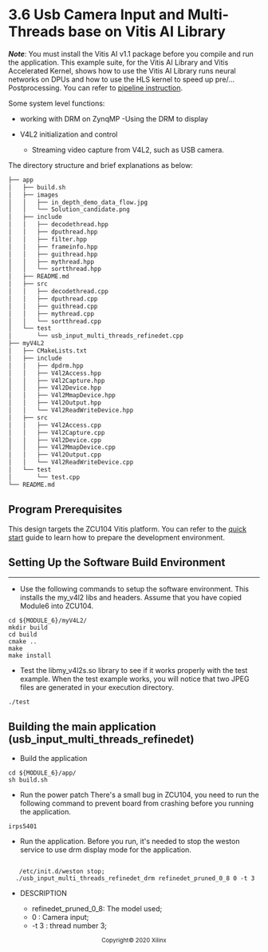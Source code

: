 # 3.6 Usb Camera Input and Multi-Threads base on Vitis AI Library

***Note***: You must install the Vitis AI v1.1 package before you compile and run the application.
This example suite, for the Vitis AI Library and Vitis Accelerated Kernel, shows how to use the Vitis AI Library runs neural networks on DPUs and how to use the HLS kernel to speed up pre/... Postprocessing. You can refer to [pipeline instruction](app/README.md).

Some system level functions:
- working with DRM on ZynqMP
    -Using the DRM to display

- V4L2 initialization and control
    - Streaming video capture from V4L2, such as USB camera.

The directory structure and brief explanations as below:
```bash
├── app
│   ├── build.sh
│   ├── images
│   │   ├── in_depth_demo_data_flow.jpg
│   │   └── Solution_candidate.png
│   ├── include
│   │   ├── decodethread.hpp
│   │   ├── dputhread.hpp
│   │   ├── filter.hpp
│   │   ├── frameinfo.hpp
│   │   ├── guithread.hpp
│   │   ├── mythread.hpp
│   │   └── sortthread.hpp
│   ├── README.md
│   ├── src
│   │   ├── decodethread.cpp
│   │   ├── dputhread.cpp
│   │   ├── guithread.cpp
│   │   ├── mythread.cpp
│   │   └── sortthread.cpp
│   └── test
│       └── usb_input_multi_threads_refinedet.cpp 
├── myV4L2
│   ├── CMakeLists.txt
│   ├── include
│   │   ├── dpdrm.hpp
│   │   ├── V4l2Access.hpp
│   │   ├── V4l2Capture.hpp
│   │   ├── V4l2Device.hpp
│   │   ├── V4l2MmapDevice.hpp
│   │   ├── V4l2Output.hpp
│   │   └── V4l2ReadWriteDevice.hpp
│   ├── src
│   │   ├── V4l2Access.cpp
│   │   ├── V4l2Capture.cpp
│   │   ├── V4l2Device.cpp
│   │   ├── V4l2MmapDevice.cpp
│   │   ├── V4l2Output.cpp
│   │   └── V4l2ReadWriteDevice.cpp
│   └── test
│       └── test.cpp
└── README.md

```
## Program Prerequisites
This design targets the ZCU104 Vitis platform. You can refer to the [quick start](https://github.com/Xilinx/Vitis-AI/tree/master/Vitis-AI-Library#quick-start-for-edge) guide to learn how to prepare the development environment.


## Setting Up the Software Build Environment
---

- Use the following commands to setup the software environment. This installs the my_v4l2 libs and headers. Assume that you have copied Module6 into ZCU104.

```
cd ${MODULE_6}/myV4L2/
mkdir build
cd build
cmake ..
make
make install
```

- Test the libmy_v4l2s.so library to see if it works properly with the test example. When the test example works, you will notice that two JPEG files are generated in your execution directory.
```
./test
```

## Building the main application (usb_input_multi_threads_refinedet)
- Build the application

```
cd ${MODULE_6}/app/
sh build.sh

```
- Run the power patch
 There's a small bug in ZCU104, you need to run the following command to prevent board from crashing before you running the application.
```
irps5401
```

- Run the application.
 Before you run, it's needed to stop the weston service to use drm display mode for the application.
```

   /etc/init.d/weston stop;
  ./usb_input_multi_threads_refinedet_drm refinedet_pruned_0_8 0 -t 3
```
- DESCRIPTION

    - refinedet_pruned_0_8: The model used;
    - 0                   :  Camera input;
    - -t 3                :  thread number 3;

<p align="center"><sup>Copyright&copy; 2020 Xilinx</sup></p>
